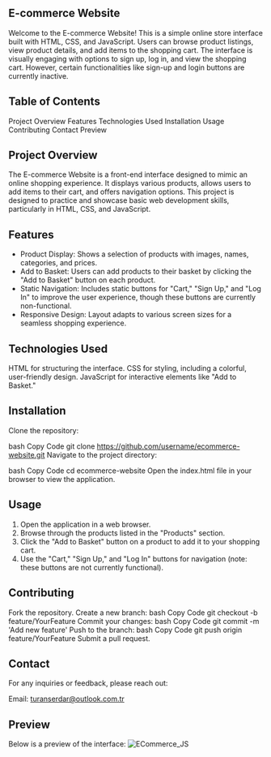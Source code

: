 ## E-commerce Website
Welcome to the E-commerce Website! This is a simple online store interface built with HTML, CSS, and JavaScript. Users can browse product listings, view product details, and add items to the shopping cart. The interface is visually engaging with options to sign up, log in, and view the shopping cart. However, certain functionalities like sign-up and login buttons are currently inactive.

## Table of Contents
Project Overview
Features
Technologies Used
Installation
Usage
Contributing
Contact
Preview
## Project Overview
The E-commerce Website is a front-end interface designed to mimic an online shopping experience. It displays various products, allows users to add items to their cart, and offers navigation options. This project is designed to practice and showcase basic web development skills, particularly in HTML, CSS, and JavaScript.

## Features
- Product Display: Shows a selection of products with images, names, categories, and prices.
- Add to Basket: Users can add products to their basket by clicking the "Add to Basket" button on each product.
- Static Navigation: Includes static buttons for "Cart," "Sign Up," and "Log In" to improve the user experience, though these buttons are currently non-functional.
- Responsive Design: Layout adapts to various screen sizes for a seamless shopping experience.
## Technologies Used
HTML for structuring the interface.
CSS for styling, including a colorful, user-friendly design.
JavaScript for interactive elements like "Add to Basket."

## Installation

Clone the repository:

bash
Copy Code
git clone https://github.com/username/ecommerce-website.git
Navigate to the project directory:

bash
Copy Code
cd ecommerce-website
Open the index.html file in your browser to view the application.

## Usage
1. Open the application in a web browser.
2. Browse through the products listed in the "Products" section.
3. Click the "Add to Basket" button on a product to add it to your shopping cart.
4. Use the "Cart," "Sign Up," and "Log In" buttons for navigation (note: these buttons are not currently functional).

## Contributing
Fork the repository.
Create a new branch:
bash
Copy Code
git checkout -b feature/YourFeature
Commit your changes:
bash
Copy Code
git commit -m 'Add new feature'
Push to the branch:
bash
Copy Code
git push origin feature/YourFeature
Submit a pull request.

## Contact
For any inquiries or feedback, please reach out:

Email: turanserdar@outlook.com.tr
## Preview
Below is a preview of the interface:
![ECommerce_JS](https://github.com/user-attachments/assets/372f8736-69cd-4c26-9b2f-6984a64cac6d)
